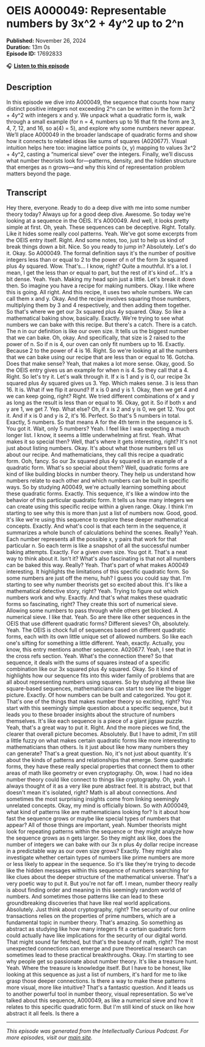 # OEIS A000049: Representable numbers by 3x^2 + 4y^2 up to 2^n

**Published:** November 26, 2024  
**Duration:** 13m 0s  
**Episode ID:** 17692833

🎧 **[Listen to this episode](https://intellectuallycurious.buzzsprout.com/2529712/episodes/17692833-oeis-a000049-representable-numbers-by-3x^2-+-4y^2-up-to-2^n)**

## Description

In this episode we dive into A000049, the sequence that counts how many distinct positive integers not exceeding 2^n can be written in the form 3x^2 + 4y^2 with integers x and y. We unpack what a quadratic form is, walk through a small example (for n = 4, numbers up to 16 that fit the form are 3, 4, 7, 12, and 16, so a(4) = 5), and explore why some numbers never appear. We’ll place A000049 in the broader landscape of quadratic forms and show how it connects to related ideas like sums of squares (A020677). Visual intuition helps here too: imagine lattice points (x, y) mapping to values 3x^2 + 4y^2, casting a “numerical sieve” over the integers. Finally, we’ll discuss what number theorists look for—patterns, density, and the hidden structure that emerges as n grows—and why this kind of representation problem matters beyond the page.

## Transcript

Hey there, everyone. Ready to do a deep dive with me into some number theory today? Always up for a good deep dive. Awesome. So today we're looking at a sequence in the OEIS. It's A000049. And well, it looks pretty simple at first. Oh, yeah. These sequences can be deceptive. Right. Totally. Like it hides some really cool patterns. Yeah. We've got some excerpts from the OEIS entry itself. Right. And some notes, too, just to help us kind of break things down a bit. Nice. So you ready to jump in? Absolutely. Let's do it. Okay. So A000049. The formal definition says it's the number of positive integers less than or equal to 2 to the power of n of the form 3x squared plus 4y squared. Wow. That's... I know, right? Quite a mouthful. It's a lot. I mean, I get the less than or equal to part, but the rest of it's kind of... It's a bit dense. Yeah. Yeah. Making my head spin just a little. Let's break it down then. So imagine you have a recipe for making numbers. Okay. I like where this is going. All right. And this recipe, it uses two whole numbers. We can call them x and y. Okay. And the recipe involves squaring those numbers, multiplying them by 3 and 4 respectively, and then adding them together. So that's where we get our 3x squared plus 4y squared. Okay. So like a mathematical baking show, basically. Exactly. We're trying to see what numbers we can bake with this recipe. But there's a catch. There is a catch. The n in our definition is like our oven size. It tells us the biggest number that we can bake. Oh, okay. And specifically, that size is 2 raised to the power of n. So if n is 4, our oven can only fit numbers up to 16. Exactly. Because 2 to the power of 4 is 16. Right. So we're looking at all the numbers that we can bake using our recipe that are less than or equal to 16. Gotcha. Does that make sense? Yeah, that makes a lot more sense. Okay, good. So the OEIS entry gives us an example for when n is 4. So they call that a 4. Right. So let's try it. Let's walk through it. If x is 1 and y is 0, our recipe 3x squared plus 4y squared gives us 3. Yep. Which makes sense. 3 is less than 16. It is. What if we flip it around? If x is 0 and y is 1. Okay, then we get 4 and we can keep going, right? Right. We tried different combinations of x and y as long as the result is less than or equal to 16. Okay, got it. So if both x and y are 1, we get 7. Yep. What else? Oh, if x is 2 and y is 0, we get 12. You got it. And if x is 0 and y is 2, it's 16. Perfect. So that's 5 numbers in total. Exactly, 5 numbers. So that means A for the 4th term in the sequence is 5. You got it. Wait, only 5 numbers? Yeah. I feel like I was expecting a much longer list. I know, it seems a little underwhelming at first. Yeah. What makes it so special then? Well, that's where it gets interesting, right? It's not just about listing numbers. Okay. It's about what those numbers tell us about our recipe. And mathematicians, they call this recipe a quadratic form. Ooh, fancy. So our 3x squared plus 4y squared is an example of a quadratic form. What's so special about them? Well, quadratic forms are kind of like building blocks in number theory. They help us understand how numbers relate to each other and which numbers can be built in specific ways. So by studying A00049, we're actually learning something about these quadratic forms. Exactly. This sequence, it's like a window into the behavior of this particular quadratic form. It tells us how many integers we can create using this specific recipe within a given range. Okay. I think I'm starting to see why this is more than just a list of numbers now. Good, good. It's like we're using this sequence to explore these deeper mathematical concepts. Exactly. And what's cool is that each term in the sequence, it summarizes a whole bunch of calculations behind the scenes. Really? Yeah. Each number represents all the possible x, y pairs that work for that particular n. So each term is like a snapshot of all the successful number baking attempts. Exactly. For a given oven size. You got it. That's a neat way to think about it. Isn't it? What's also fascinating is that not all numbers can be baked this way. Really? Yeah. That's part of what makes A00049 interesting. It highlights the limitations of this specific quadratic form. So some numbers are just off the menu, huh? I guess you could say that. I'm starting to see why number theorists get so excited about this. It's like a mathematical detective story, right? Yeah. Trying to figure out which numbers work and why. Exactly. And that's what makes these quadratic forms so fascinating, right? They create this sort of numerical sieve. Allowing some numbers to pass through while others get blocked. A numerical sieve. I like that. Yeah. So are there like other sequences in the OEIS that use different quadratic forms? Different sieves? Oh, absolutely. Yeah. The OEIS is chock full of sequences based on different quadratic forms, each with its own little unique set of allowed numbers. So like each one's sifting for something a little different. Yeah, exactly. Actually, you know, this entry mentions another sequence. A020677. Yeah, I see that in the cross refs section. Yeah. What's the connection there? So that sequence, it deals with the sums of squares instead of a specific combination like our 3x squared plus 4y squared. Okay. So it kind of highlights how our sequence fits into this wider family of problems that are all about representing numbers using squares. So by studying all these like square-based sequences, mathematicians can start to see like the bigger picture. Exactly. Of how numbers can be built and categorized. You got it. That's one of the things that makes number theory so exciting, right? You start with this seemingly simple question about a specific sequence, but it leads you to these broader insights about the structure of numbers themselves. It's like each sequence is a piece of a giant jigsaw puzzle. Yeah, that's a great way to put it. Right. And the more pieces we find, the clearer that overall picture becomes. Absolutely. But I have to admit, I'm still a little fuzzy on what makes certain quadratic forms like more interesting to mathematicians than others. Is it just about like how many numbers they can generate? That's a great question. No, it's not just about quantity. It's about the kinds of patterns and relationships that emerge. Some quadratic forms, they have these really special properties that connect them to other areas of math like geometry or even cryptography. Oh, wow. I had no idea number theory could like connect to things like cryptography. Oh, yeah. I always thought of it as a very like pure abstract feel. It is abstract, but that doesn't mean it's isolated, right? Math is all about connections. And sometimes the most surprising insights come from linking seemingly unrelated concepts. Okay, my mind is officially blown. So with A000049, what kind of patterns like are mathematicians looking for? Is it about how fast the sequence grows or maybe like special types of numbers that appear? All of those things are important, yeah. Number theorists might look for repeating patterns within the sequence or they might analyze how the sequence grows as n gets larger. So they might ask like, does the number of integers we can bake with our 3x n plus 4y dollar recipe increase in a predictable way as our oven size grows? Exactly. They might also investigate whether certain types of numbers like prime numbers are more or less likely to appear in the sequence. So it's like they're trying to decode like the hidden messages within this sequence of numbers searching for like clues about the deeper structure of the mathematical universe. That's a very poetic way to put it. But you're not far off. I mean, number theory really is about finding order and meaning in this seemingly random world of numbers. And sometimes those patterns like can lead to these groundbreaking discoveries that have like real world applications. Absolutely. Just think about cryptography, right? The security of our online transactions relies on the properties of prime numbers, which are a fundamental topic in number theory. That's amazing. So something as abstract as studying like how many integers fit a certain quadratic form could actually have like implications for the security of our digital world. That might sound far fetched, but that's the beauty of math, right? The most unexpected connections can emerge and pure theoretical research can sometimes lead to these practical breakthroughs. Okay. I'm starting to see why people get so passionate about number theory. It's like a treasure hunt. Yeah. Where the treasure is knowledge itself. But I have to be honest, like looking at this sequence as just a list of numbers, it's hard for me to like grasp those deeper connections. Is there a way to make these patterns more visual, more like intuitive? That's a fantastic question. And it leads us to another powerful tool in number theory, visual representation. So we've talked about this sequence, A000049, as like a numerical sieve and how it relates to this specific quadratic form. But I'm still kind of stuck on like how abstract it all feels. Is there a

---
*This episode was generated from the Intellectually Curious Podcast. For more episodes, visit our [main site](https://intellectuallycurious.buzzsprout.com).*

